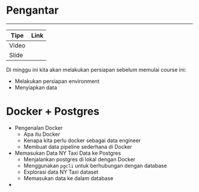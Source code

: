 # Pengantar
---

| Tipe  | Link |
| ----- | ---- |
| Video |      |
| Slide     |      |

Di minggu ini kita akan melakukan persiapan sebelum memulai course ini:
- Melakukan persiapan environment
- Menyiapkan data

# Docker + Postgres

- Pengenalan Docker
	- Apa itu Docker
	- Kenapa kita perlu docker sebagai data engineer
	- Membuat data pipeline sederhana di Docker
- Memasukan Data NY Taxi Data ke Postgres
	- Menjalankan postgres di lokal dengan Docker
	- Menggunakan `pgcli` untuk berhubungan dengan database
	- Explorasi data NY Taxi dataset
	- Memasukan data ke dalam database
- 